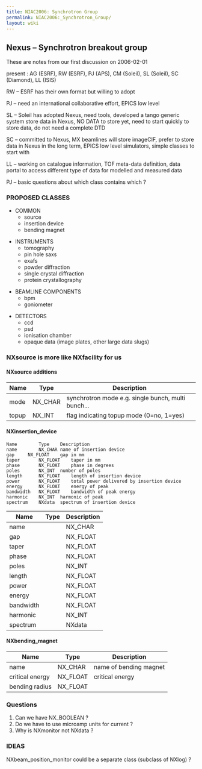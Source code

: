 ```yaml
---
title: NIAC2006: Synchrotron Group
permalink: NIAC2006:_Synchrotron_Group/
layout: wiki
---
```


Nexus – Synchrotron breakout group
----------------------------------

These are notes from our first discussion on 2006-02-01

present : AG (ESRF), RW (ESRF), PJ (APS), CM (Soleil), SL (Soleil), SC
(Diamond), LL (ISIS)

RW – ESRF has their own format but willing to adopt

PJ – need an international collaborative effort, EPICS low level

SL – Soleil has adopted Nexus, need tools, developed a tango generic
system store data in Nexus, NO DATA to store yet, need to start quickly
to store data, do not need a complete DTD

SC – committed to Nexus, MX beamlines will store imageCIF, prefer to
store data in Nexus in the long term, EPICS low level simulators, simple
classes to start with

LL – working on catalogue information, TOF meta-data definition, data
portal to access different type of data for modelled and measured data

PJ – basic questions about which class contains which ?

### PROPOSED CLASSES

-   COMMON
    -   source
    -   insertion device
    -   bending magnet

<!-- -->

-   INSTRUMENTS
    -   tomography
    -   pin hole saxs
    -   exafs
    -   powder diffraction
    -   single crystal diffraction
    -   protein crystallography

<!-- -->

-   BEAMLINE COMPONENTS
    -   bpm
    -   goniometer

<!-- -->

-   DETECTORS
    -   ccd
    -   psd
    -   ionisation chamber
    -   opaque data (image plates, other large data slugs)

### NXsource is more like NXfacility for us

#### NXsource additions

| Name  | Type     | Description                                        |
|-------|----------|----------------------------------------------------|
| mode  | NX\_CHAR | synchrotron mode e.g. single bunch, multi bunch... |
| topup | NX\_INT  | flag indicating topup mode (0=no, 1=yes)           |

#### NXinsertion\_device

    Name        Type    Description 
    name        NX_CHAR name of insertion device    
    gap     NX_FLOAT    gap in mm
    taper       NX_FLOAT    taper in mm 
    phase       NX_FLOAT    phase in degrees    
    poles       NX_INT  number of poles 
    length      NX_FLOAT    length of insertion device  
    power       NX_FLOAT    total power delivered by insertion device   
    energy      NX_FLOAT    energy of peak  
    bandwidth   NX_FLOAT    bandwidth of peak energy    
    harmonic    NX_INT  harmonic of peak    
    spectrum    NXdata  spectrum of insertion device    

| Name      | Type        | Description                                |
|-----------|-------------|--------------------------------------------|
| name      | | NX\_CHAR  | | name of insertion device                 |
| gap       | | NX\_FLOAT | | gap in mm                                |
| taper     | | NX\_FLOAT | | taper in mm                              |
| phase     | |NX\_FLOAT  | |phase in degrees                          |
| poles     | |NX\_INT    | |number of poles                           |
| length    | |NX\_FLOAT  | |length of insertion device                |
| power     | |NX\_FLOAT  | |total power delivered by insertion device |
| energy    | |NX\_FLOAT  | |energy of peak                            |
| bandwidth | |NX\_FLOAT  | |bandwidth of peak energy                  |
| harmonic  | |NX\_INT    | |harmonic of peak                          |
| spectrum  | |NXdata     | |spectrum of insertion device              |

#### NXbending\_magnet

| Name            | Type      | Description            |
|-----------------|-----------|------------------------|
| name            | NX\_CHAR  | name of bending magnet |
| critical energy | NX\_FLOAT | critical energy        |
| bending radius  | NX\_FLOAT |                        |

### Questions

1.  Can we have NX\_BOOLEAN ?
2.  Do we have to use microamp units for current ?
3.  Why is NXmonitor not NXdata ?

### IDEAS

NXbeam\_position\_monitor could be a separate class (subclass of NXlog)
?
